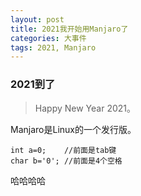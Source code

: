 ```yaml
---
layout: post
title: 2021我开始用Manjaro了
categories: 大事件
tags: 2021, Manjaro
---
```


### 2021到了

> Happy New Year 2021。


Manjaro是Linux的一个发行版。

    int a=0;    //前面是tab键
    char b='0'; //前面是4个空格

哈哈哈哈